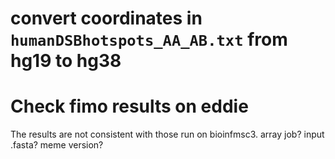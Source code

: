 # convert coordinates in `humanDSBhotspots_AA_AB.txt` from hg19 to hg38 
# Check fimo results on eddie
The results are not consistent with those run on bioinfmsc3.
array job?
input .fasta?
meme version?
<!--stackedit_data:
eyJoaXN0b3J5IjpbMTQwODQ0OTEwMywtMTQxMjg0NDgwMywtNT
czMzczOTIxXX0=
-->